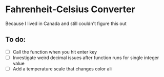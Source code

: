 # Fahrenheit-Celsius Converter
Because I lived in Canada and still couldn't figure this out

## To do:
- [ ] Call the function when you hit enter key
- [ ] Investigate weird decimal issues after function runs for single integer value
- [ ] Add a temperature scale that changes color
ali
